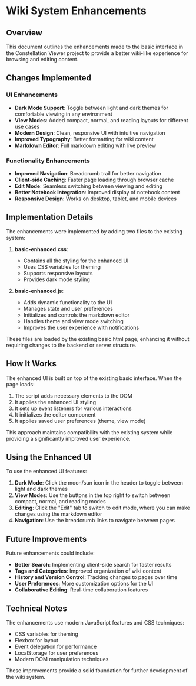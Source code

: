# Wiki System Enhancements

## Overview

This document outlines the enhancements made to the basic interface in the Constellation Viewer project to provide a better wiki-like experience for browsing and editing content.

## Changes Implemented

### UI Enhancements

- **Dark Mode Support**: Toggle between light and dark themes for comfortable viewing in any environment
- **View Modes**: Added compact, normal, and reading layouts for different use cases
- **Modern Design**: Clean, responsive UI with intuitive navigation
- **Improved Typography**: Better formatting for wiki content
- **Markdown Editor**: Full markdown editing with live preview

### Functionality Enhancements

- **Improved Navigation**: Breadcrumb trail for better navigation
- **Client-side Caching**: Faster page loading through browser cache
- **Edit Mode**: Seamless switching between viewing and editing
- **Better Notebook Integration**: Improved display of notebook content
- **Responsive Design**: Works on desktop, tablet, and mobile devices

## Implementation Details

The enhancements were implemented by adding two files to the existing system:

1. **basic-enhanced.css**: 
   - Contains all the styling for the enhanced UI
   - Uses CSS variables for theming
   - Supports responsive layouts
   - Provides dark mode styling

2. **basic-enhanced.js**:
   - Adds dynamic functionality to the UI
   - Manages state and user preferences
   - Initializes and controls the markdown editor
   - Handles theme and view mode switching
   - Improves the user experience with notifications

These files are loaded by the existing basic.html page, enhancing it without requiring changes to the backend or server structure.

## How It Works

The enhanced UI is built on top of the existing basic interface. When the page loads:

1. The script adds necessary elements to the DOM
2. It applies the enhanced UI styling
3. It sets up event listeners for various interactions
4. It initializes the editor component
5. It applies saved user preferences (theme, view mode)

This approach maintains compatibility with the existing system while providing a significantly improved user experience.

## Using the Enhanced UI

To use the enhanced UI features:

1. **Dark Mode**: Click the moon/sun icon in the header to toggle between light and dark themes
2. **View Modes**: Use the buttons in the top right to switch between compact, normal, and reading modes
3. **Editing**: Click the "Edit" tab to switch to edit mode, where you can make changes using the markdown editor
4. **Navigation**: Use the breadcrumb links to navigate between pages

## Future Improvements

Future enhancements could include:

- **Better Search**: Implementing client-side search for faster results
- **Tags and Categories**: Improved organization of wiki content
- **History and Version Control**: Tracking changes to pages over time
- **User Preferences**: More customization options for the UI
- **Collaborative Editing**: Real-time collaboration features

## Technical Notes

The enhancements use modern JavaScript features and CSS techniques:

- CSS variables for theming
- Flexbox for layout
- Event delegation for performance
- LocalStorage for user preferences
- Modern DOM manipulation techniques

These improvements provide a solid foundation for further development of the wiki system.